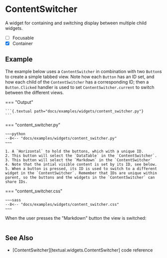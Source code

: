 # ContentSwitcher

A widget for containing and switching display between multiple child
widgets.

- [ ] Focusable
- [X] Container

## Example

The example below uses a `ContentSwitcher` in combination with two `Button`s
to create a simple tabbed view. Note how each `Button` has an ID set, and
how each child of the `ContentSwitcher` has a corresponding ID; then a
`Button.Clicked` handler is used to set `ContentSwitcher.current` to switch
between the different views.

=== "Output"

    ```{.textual path="docs/examples/widgets/content_switcher.py"}
    ```

=== "content_switcher.py"

    ~~~python
    --8<-- "docs/examples/widgets/content_switcher.py"
    ~~~

    1. A `Horizontal` to hold the buttons, which with a unique ID.
    2. This button will select the `DataTable` in the `ContentSwitcher`.
    3. This button will select the `Markdown` in the `ContentSwitcher`
    4. Note that the intial visible content is set by its ID, see below.
    5. When a button is pressed, its ID is used to switch to a different widget in the `ContentSwitcher`. Remember that IDs are unique within parent, so the buttons and the widgets in the `ContentSwitcher` can share IDs.

=== "content_switcher.css"

    ~~~sass
    --8<-- "docs/examples/widgets/content_switcher.css"
    ~~~

When the user presses the "Markdown" button the view is switched:

```{.textual path="docs/examples/widgets/content_switcher.py" lines="40" press="tab,tab,enter"}
```


## See Also

* [ContentSwitcher][textual.widgets.ContentSwitcher] code reference
